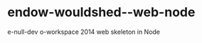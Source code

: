 endow-wouldshed--web-node
=========================

e-null-dev o-workspace 2014 web skeleton in Node
